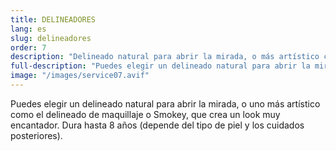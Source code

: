 ```yaml
---
title: DELINEADORES
lang: es
slug: delineadores
order: 7
description: "Delineado natural para abrir la mirada, o más artístico como el delineado de maquillaje o Smokey, que crea un look muy encantador."
full-description: "Puedes elegir un delineado natural para abrir la mirada, o uno más artístico como el delineado de maquillaje o Smokey, que crea un look muy encantador. Dura hasta 8 años (depende del tipo de piel y los cuidados posteriores)."
image: "/images/service07.avif"
---
```

Puedes elegir un delineado natural para abrir la mirada, o uno más artístico como el delineado de maquillaje o Smokey, que crea un look muy encantador. Dura hasta 8 años (depende del tipo de piel y los cuidados posteriores).